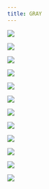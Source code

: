 ```yaml
---
title: GRAY
---
```


<div class="clearfix"></div>
<div id="project-images" class="owl-carousel owl-theme" markdown="1">

![](Gray_01.jpg)

![](Gray_02.jpg)

![](Gray_03.jpg)

![](Gray_04.jpg)

![](Gray_05.jpg)

![](Gray_06.jpg)

![](Gray_07.jpg)

![](Gray_08.jpg)

![](Gray_09.jpg)

![](Gray_010.jpg)

![](Gray_011.jpg)

![](Gray_012.jpg)

</div>